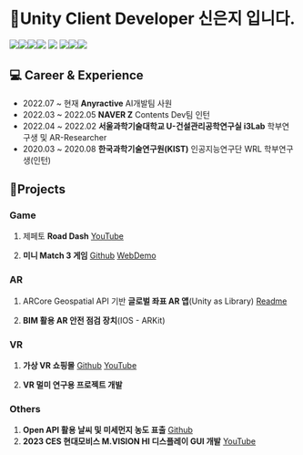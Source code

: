 # 👋Unity Client Developer 신은지 입니다.

<img src="https://img.shields.io/badge/Unity-000000?style=for-the-badge&logo=Unity&logoColor=white"><img src="https://img.shields.io/badge/csharp-512BD4?style=for-the-badge&logo=csharp&logoColor=#512BD4"><img src="https://img.shields.io/badge/Python-3776AB?style=for-the-badge&logo=Python&logoColor=white"><img src="https://img.shields.io/badge/javascript-F7DF1E?style=for-the-badge&logo=javascript&logoColor=white">
<img src="https://img.shields.io/badge/github-181717?style=for-the-badge&logo=github&logoColor=white">
<img src="https://img.shields.io/badge/Slack-4A154B?style=for-the-badge&logo=Slack&logoColor=white"><img src="https://img.shields.io/badge/clickup-7B68EE?style=for-the-badge&logo=git&logoColor=white"><img src="https://img.shields.io/badge/jira-0052CC?style=for-the-badge&logo=jira&logoColor=white">


## 💻 Career & Experience
 - 2022.07 ~ 현재 **Anyractive** AI개발팀 사원
 - 2022.03 ~ 2022.05 **NAVER Z** Contents Dev팀 인턴
 - 2022.04 ~ 2022.02 **서울과학기술대학교 U-건설관리공학연구실 i3Lab** 학부연구생 및 AR-Researcher
 - 2020.03 ~ 2020.08 **한국과학기술연구원(KIST)** 인공지능연구단 WRL 학부연구생(인턴)

## 💖Projects

### Game 
1. 제페토 <b>Road Dash</b> [YouTube](https://www.youtube.com/watch?v=mFdKzHI3U8Y) 

2. <b>미니 Match 3 게임</b> [Github](https://github.com/Eunji-new/MatchMergeGame)  [WebDemo](https://play.unity.com/mg/other/matchpuzzlegame)

 ### AR
1. ARCore Geospatial API 기반 <b>글로벌 좌표 AR 앱</b>(Unity as Library) [Readme](https://github.com/Eunji-new/ARAD_UaaL) 

2. <b>BIM 활용 AR 안전 점검 장치</b>(IOS - ARKit)

 ### VR
1. <b>가상 VR 쇼핑몰</b> [Github](https://github.com/capstone-design-metaAIshopping/MetaAIShopping) [YouTube](https://youtu.be/Pk5E6dELVeI?feature=shared)
    
2. <b>VR 멀미 연구용 프로젝트 개발</b> 


 ### Others
1. <b>Open API 활용 날씨 및 미세먼지 농도 표출</b> [Github](https://github.com/Eunji-new/Weather-Unity)
2.  <b>2023 CES 현대모비스 M.VISION HI 디스플레이 GUI 개발</b> [YouTube](https://www.youtube.com/watch?v=3olhJExaBLQ)


<!--
**dmswl9898/dmswl9898** is a ✨ _special_ ✨ repository because its `README.md` (this file) appears on your GitHub profile.

Here are some ideas to get you started:

- 🔭 I’m currently working on ...
- 🌱 I’m currently learning ...
- 👯 I’m looking to collaborate on ...
- 🤔 I’m looking for help with ...
- 💬 Ask me about ...
- 📫 How to reach me: ...
- 😄 Pronouns: ...
- ⚡ Fun fact: ...
-->
